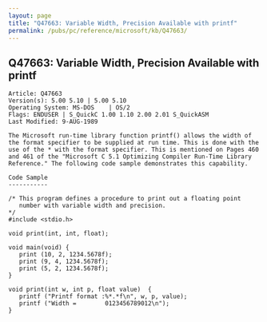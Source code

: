 ```yaml
---
layout: page
title: "Q47663: Variable Width, Precision Available with printf"
permalink: /pubs/pc/reference/microsoft/kb/Q47663/
---
```


## Q47663: Variable Width, Precision Available with printf

	Article: Q47663
	Version(s): 5.00 5.10 | 5.00 5.10
	Operating System: MS-DOS    | OS/2
	Flags: ENDUSER | S_QuickC 1.00 1.10 2.00 2.01 S_QuickASM
	Last Modified: 9-AUG-1989
	
	The Microsoft run-time library function printf() allows the width of
	the format specifier to be supplied at run time. This is done with the
	use of the * with the format specifier. This is mentioned on Pages 460
	and 461 of the "Microsoft C 5.1 Optimizing Compiler Run-Time Library
	Reference." The following code sample demonstrates this capability.
	
	Code Sample
	-----------
	
	/* This program defines a procedure to print out a floating point
	   number with variable width and precision.
	*/
	#include <stdio.h>
	
	void print(int, int, float);
	
	void main(void) {
	   print (10, 2, 1234.5678f);
	   print (9, 4, 1234.5678f);
	   print (5, 2, 1234.5678f);
	}
	
	void print(int w, int p, float value)  {
	   printf ("Printf format :%*.*f\n", w, p, value);
	   printf ("Width =        0123456789012\n");
	}
